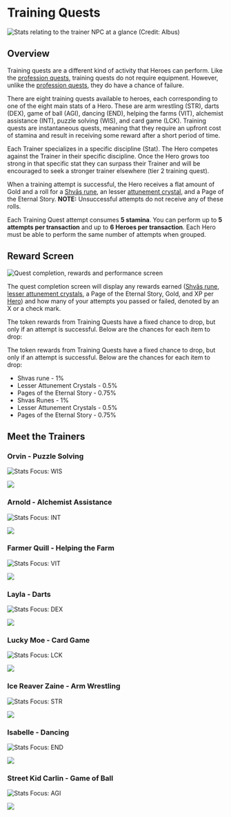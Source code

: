 # Training Quests

![Stats relating to the trainer NPC at a glance (Credit: Albus)](<../../.gitbook/assets/Training Quests Banner (1).PNG>)

## Overview <a href="#overview" id="overview"></a>

Training quests are a different kind of activity that Heroes can perform. Like the [profession quests](professions/), training quests do not require equipment. However, unlike the [profession quests](professions/), they do have a chance of failure.

There are eight training quests available to heroes, each corresponding to one of the eight main stats of a Hero. These are arm wrestling (STR), darts (DEX), game of ball (AGI), dancing (END), helping the farms (VIT), alchemist assistance (INT), puzzle solving (WIS), and card game (LCK). Training quests are instantaneous quests, meaning that they require an upfront cost of stamina and result in receiving some reward after a short period of time.

Each Trainer specializes in a specific discipline (Stat). The Hero competes against the Trainer in their specific discipline. Once the Hero grows too strong in that specific stat they can surpass their Trainer and will be encouraged to seek a stronger trainer elsewhere (tier 2 training quest).

When a training attempt is successful, the Hero receives a flat amount of Gold and a roll for a [Shvās rune](heroes/leveling.md), an lesser [attunement crystal](heroes/attunement-crystals/), and a Page of the Eternal Story. **NOTE:** Unsuccessful attempts do not receive any of these rolls.

Each Training Quest attempt consumes **5 stamina**. You can perform up to **5 attempts per transaction** and up to **6 Heroes per transaction**. Each Hero must be able to perform the same number of attempts when grouped.

## Reward Screen

![Quest completion, rewards and performance screen](<../../.gitbook/assets/training quest completion screen reward.PNG>)

The quest completion screen will display any rewards earned ([Shvās rune](heroes/leveling.md), [lesser attunement crystals](heroes/attunement-crystals/), a Page of the Eternal Story, Gold, and XP per [Hero](heroes/)) and how many of your attempts you passed or failed, denoted by an X or a check mark.

The token rewards from Training Quests have a fixed chance to drop, but only if an attempt is successful. Below are the chances for each item to drop:

The token rewards from Training Quests have a fixed chance to drop, but only if an attempt is successful. Below are the chances for each item to drop:

* Shvas rune - 1%&#x20;
* Lesser Attunement Crystals - 0.5%&#x20;
* Pages of the Eternal Story - 0.75%
* Shvas Runes - 1%
* Lesser Attunement Crystals - 0.5%
* Pages of the Eternal Story - 0.75%



## Meet the Trainers

### Orvin - Puzzle Solving

![Stats Focus: WIS](<../../.gitbook/assets/Orvin 1 (1).PNG>)

![](<../../.gitbook/assets/Orvin 2.PNG>)

### Arnold - Alchemist Assistance

![Stats Focus: INT](<../../.gitbook/assets/Arnold 1.PNG>)

![](<../../.gitbook/assets/Arnold 2.PNG>)

### Farmer Quill - Helping the Farm

![Stats Focus: VIT](<../../.gitbook/assets/Quill 1.PNG>)

![](<../../.gitbook/assets/quill 2.PNG>)

### Layla - Darts

![Stats Focus: DEX](<../../.gitbook/assets/Layla 1.PNG>)

![](<../../.gitbook/assets/Layla 2.PNG>)

### Lucky Moe - Card Game

![Stats Focus: LCK](<../../.gitbook/assets/Moe 1.PNG>)

![](<../../.gitbook/assets/Moe 2.PNG>)

### Ice Reaver Zaine - Arm Wrestling

![Stats Focus: STR](<../../.gitbook/assets/Zaine 1.PNG>)

![](<../../.gitbook/assets/Zaine 2.PNG>)

### Isabelle - Dancing

![Stats Focus: END](<../../.gitbook/assets/Isabelle 1.PNG>)

![](<../../.gitbook/assets/Isabelle 2.PNG>)

### Street Kid Carlin - Game of Ball

![Stats Focus: AGI](<../../.gitbook/assets/Street Kid Carlin 1 (1).PNG>)

![](<../../.gitbook/assets/Street Kid Carlin 2.PNG>)
